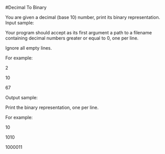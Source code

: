 #Decimal To Binary

 You are given a decimal (base 10) number, print its binary representation.
Input sample:

Your program should accept as its first argument a path to a filename containing decimal numbers greater or equal to 0, one per line.

Ignore all empty lines.

For example:

2

10

67

Output sample:

Print the binary representation, one per line.

For example:

10

1010

1000011
